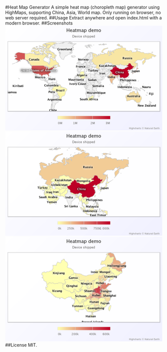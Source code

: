 #Heat Map Generator
 A simple heat map (choropleth map) generator using HighMaps, supporting China, Asia, World map. Only running on browser, no web server required.
##Usage
 Extract anywhere and open index.html with a modern browser.
##Screenshots
![Image](world.png)
![Image](asia.png)
![Image](china.png)
##License
 MIT.
